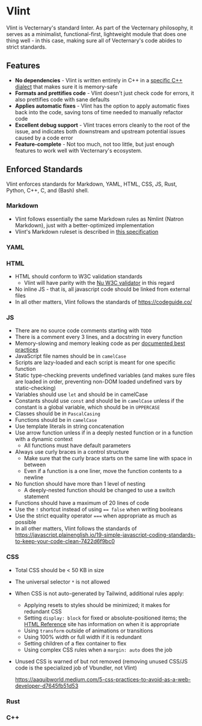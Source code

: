 # Vlint

Vlint is Vecternary's standard linter. As part of the Vecternary philosophy, it serves as a minimalist, functional-first, lightweight module that does one thing well - in this case, making sure all of Vecternary's code abides to strict standards.

## Features

* **No dependencies** - Vlint is written entirely in C++ in a [specific C++ dialect](https://github.com/node-dot-cpp/memory-safe-cpp) that makes sure it is memory-safe
* **Formats and prettifies code** - Vlint doesn't just check code for errors, it also prettifies code with sane defaults
* **Applies automatic fixes** - Vlint has the option to apply automatic fixes back into the code, saving tons of time needed to manually refactor code
* **Excellent debug support** - Vlint traces errors cleanly to the root of the issue, and indicates both downstream and upstream potential issues caused by a code error
* **Feature-complete** - Not too much, not too little, but just enough features to work well with Vecternary's ecosystem.

## Enforced Standards

Vlint enforces standards for Markdown, YAML, HTML, CSS, JS, Rust, Python, C++, C, and (Bash) shell.

### Markdown

* Vlint follows essentially the same Markdown rules as Nmlint (Natron Markdown), just with a better-optimized implementation
* Vlint's Markdown ruleset is described in [this specification](https://hackmd.io/@natron-dev-awesome/SyqUwnN_u)

### YAML

### HTML

* HTML should conform to W3C validation standards
  * Vlint will have parity with the [Nu W3C validator](https://validator.w3.org/nu/) in this regard
* No inline JS - that is, all javascript code should be linked from external files
* In all other matters, Vlint follows the standards of <https://codeguide.co/>

### JS

* There are no source code comments starting with `TODO`
* There is a comment every 3 lines, and a docstring in every function
* Memory-slowing and memory leaking code as per [documented best practices](https://www.smashingmagazine.com/2012/11/writing-fast-memory-efficient-javascript/)
* JavaScript file names should be in `camelCase`
* Scripts are lazy-loaded and each script is meant for one specific function
* Static type-checking prevents undefined variables (and makes sure files are loaded in order, preventing non-DOM loaded undefined vars by static-checking)
* Variables should use `let` and should be in camelCase
* Constants should use `const` and should be in `camelCase` unless if the constant is a global variable, which should be in `UPPERCASE`
* Classes should be in `PascalCasing`
* Functions should be in `camelCase`
* Use template literals in string concatenation
* Use arrow function unless if in a deeply nested function or in a function with a dynamic context
  * All functions must have default parameters
* Always use curly braces in a control structure
  * Make sure that the curly brace starts on the same line with space in between
  * Even if a function is a one liner, move the function contents to a newline
* No function should have more than 1 level of nesting
  * A deeply-nested function should be changed to use a switch statement
* Functions should have a maximum of 20 lines of code
* Use the `!` shortcut instead of using `== false` when writing booleans
* Use the strict equality operator `===` when appropriate as much as possible
* In all other matters, Vlint follows the standards of <https://javascript.plainenglish.io/19-simple-javascript-coding-standards-to-keep-your-code-clean-7422d6f9bc0>

### CSS

* Total CSS should be < 50 KB in size
* The universal selector `*` is not allowed
* When CSS is not auto-generated by Tailwind, additional rules apply:
  * Applying resets to styles should be minimized; it makes for redundant CSS
  * Setting `display: block` for fixed or absolute-positioned items; the [HTML Reference](https://htmlreference.io/) site has information on when it is appropriate
  * Using `transform` outside of animations or transitions
  * Using 100% width or full width if it is redundant
  * Setting children of a flex container to flex
  * Using complex CSS rules when a `margin: auto` does the job
* Unused CSS is warned of but not removed (removing unused CSS/JS code is the specialized job of Vbundler, not Vlint)
  
  https://aaquibworld.medium.com/5-css-practices-to-avoid-as-a-web-developer-d7645fb51d53

### Rust

### C++

